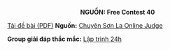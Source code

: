 **<center>NGUỒN: Free Contest 40</center>**

[Tải đề bài (PDF)](/statements/2228/APPLES.pdf)
**Nguồn:** [Chuyên Sơn La Online Judge](http://csloj.ddns.net/)

**Group giải đáp thắc mắc:** [Lập trình 24h](https://www.facebook.com/groups/1386904321519984)